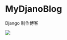 # MyDjanoBlog
Django 制作博客

![](https://github.com/MaxJohnXiang/MyDjanoBlogmysite/myresources/iamges/Selection_016.png)  
